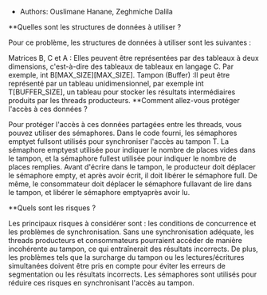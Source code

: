 * Authors:  Ouslimane Hanane, Zeghmiche Dalila
 




**Quelles sont les structures de données à utiliser ?

Pour ce problème, les structures de données à utiliser sont les suivantes :

Matrices B, C et A : Elles peuvent être représentées par des tableaux à deux dimensions, c'est-à-dire des tableaux de tableaux en langage C. Par exemple, int B[MAX_SIZE][MAX_SIZE].
Tampon (Buffer) :Il peut être représenté par un tableau unidimensionnel, par exemple int T[BUFFER_SIZE], un tableau pour stocker les résultats intermédiaires produits par les threads producteurs.
**Comment allez-vous protéger l'accès à ces données ?

Pour protéger l'accès à ces données partagées entre les threads, vous pouvez utiliser des sémaphores. Dans le code fourni, les sémaphores emptyet fullsont utilisés pour synchroniser l'accès au tampon T. La sémaphore emptyest utilisée pour indiquer le nombre de places vides dans le tampon, et la sémaphore fullest utilisée pour indiquer le nombre de places remplies. Avant d'écrire dans le tampon, le producteur doit déplacer le sémaphore empty, et après avoir écrit, il doit libérer le sémaphore full. De même, le consommateur doit déplacer le sémaphore fullavant de lire dans le tampon, et libérer le sémaphore emptyaprès avoir lu.

**Quels sont les risques ?

Les principaux risques à considérer sont : les conditions de concurrence et les problèmes de synchronisation. Sans une synchronisation adéquate, les threads producteurs et consommateurs pourraient accéder de manière incohérente au tampon, ce qui entraînerait des résultats incorrects. De plus, les problèmes tels que la surcharge du tampon ou les lectures/écritures simultanées doivent être pris en compte pour éviter les erreurs de segmentation ou les résultats incorrects. Les sémaphores sont utilisés pour réduire ces risques en synchronisant l'accès au tampon.


